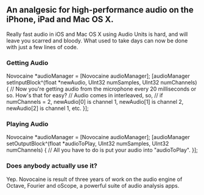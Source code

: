 ## An analgesic for high-performance audio on the iPhone, iPad and Mac OS X.

Really fast audio in iOS and Mac OS X using Audio Units is hard, and will leave you scarred and bloody. What used to take days can now be done with just a few lines of code.

### Getting Audio
Novocaine *audioManager = [Novocaine audioManager];
[audioManager setInputBlock^(float *newAudio, UInt32 numSamples, UInt32 numChannels) {
	// Now you're getting audio from the microphone every 20 milliseconds or so. How's that for easy?
	// Audio comes in interleaved, so, 
	// if numChannels = 2, newAudio[0] is channel 1, newAudio[1] is channel 2, newAudio[2] is channel 1, etc. 
}];

### Playing Audio
Novocaine *audioManager = [Novocaine audioManager];
[audioManager setOutputBlock^(float *audioToPlay, UInt32 numSamples, UInt32 numChannels) {
	// All you have to do is put your audio into "audioToPlay". 
}];

### Does anybody actually use it?
Yep. Novocaine is result of three years of work on the audio engine of Octave, Fourier and oScope, a powerful suite of audio analysis apps.

